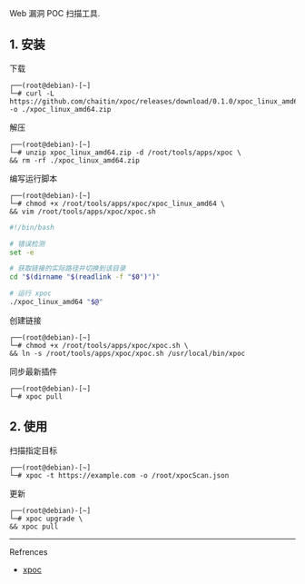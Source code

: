 Web 漏洞 POC 扫描工具.

## 1. 安装

下载

```
┌──(root@debian)-[~]
└─# curl -L https://github.com/chaitin/xpoc/releases/download/0.1.0/xpoc_linux_amd64.zip -o ./xpoc_linux_amd64.zip
```

解压

```
┌──(root@debian)-[~]
└─# unzip xpoc_linux_amd64.zip -d /root/tools/apps/xpoc \
&& rm -rf ./xpoc_linux_amd64.zip
```

编写运行脚本

```
┌──(root@debian)-[~]
└─# chmod +x /root/tools/apps/xpoc/xpoc_linux_amd64 \
&& vim /root/tools/apps/xpoc/xpoc.sh
```

```sh
#!/bin/bash

# 错误检测
set -e

# 获取链接的实际路径并切换到该目录
cd "$(dirname "$(readlink -f "$0")")"

# 运行 xpoc
./xpoc_linux_amd64 "$@"
```

创建链接

```
┌──(root@debian)-[~]
└─# chmod +x /root/tools/apps/xpoc/xpoc.sh \
&& ln -s /root/tools/apps/xpoc/xpoc.sh /usr/local/bin/xpoc
```

同步最新插件

```
┌──(root@debian)-[~]
└─# xpoc pull
```

## 2. 使用

扫描指定目标

```
┌──(root@debian)-[~]
└─# xpoc -t https://example.com -o /root/xpocScan.json
```

更新

```
┌──(root@debian)-[~]
└─# xpoc upgrade \
&& xpoc pull
```

---

Refrences

- [xpoc](https://github.com/chaitin/xpoc)
